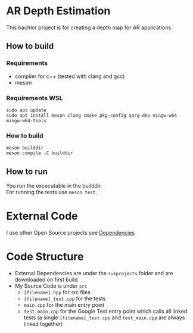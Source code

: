 # AR Depth Estimation
This bachlor project is for creating a depth map for AR applications

## How to build
### Requirements
- compiler for c++ (tested with clang and gcc)
- meson
### Requirements WSL
```
sudo apt update
sudo apt install meson clang cmake pkg-config xorg-dev mingw-w64 mingw-w64-tools
```
### How to build
```
meson builddir
meson compile -C builddir
```

## How to run
 You run the excecutable in the builddir.  
 For running the tests use `meson test`.

# External Code
I use other Open Source projects see [Dependencies](DEPENDENCIES.md)

# Code Structure
- External Dependencies are under the ``subprojects`` folder and are downloaded on first build
- My Source Code is under ``src``
  - `[filename].hpp` for src files
  - `[filename]_test.cpp` for the tests
  - `main.cpp` for the main entry point
  - `test_main.cpp` for the Google Test entry point which calls all linked tests (a single `[filename]_test.cpp` and `test_main.cpp` are always linked together) 